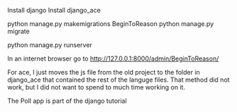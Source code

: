 Install django
Install django_ace

python manage.py makemigrations BeginToReason
python manage.py migrate

python manage.py runserver

In an internet browser go to http://127.0.0.1:8000/admin/BeginToReason/

For ace, I just moves the js file from the old project to the folder in django_ace that contained the rest of the languge files. That method did not work, but I did not want to spend to much time working on it.



The Poll app is part of the django tutorial